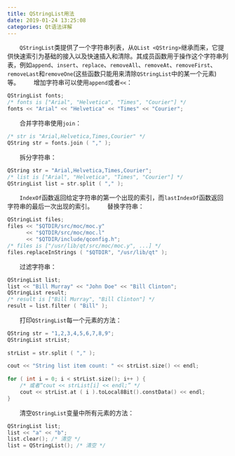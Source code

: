 ```yaml
---
title: QStringList用法
date: 2019-01-24 13:25:08
categories: Qt语法详解
---
```

&emsp;&emsp;`QStringList`类提供了一个字符串列表，从`QList <QString>`继承而来，它提供快速索引为基础的接入以及快速插入和清除。其成员函数用于操作这个字符串列表，例如`append`、`insert`、`replace`、`removeAll`、`removeAt`、`removeFirst`、`removeLast`和`removeOne`(这些函数只能用来清除`QStringList`中的某一个元素)等。
&emsp;&emsp;增加字符串可以使用`append`或者`<<`：

``` cpp
QStringList fonts;
/* fonts is ["Arial", "Helvetica", "Times", "Courier"] */
fonts << "Arial" << "Helvetica" << "Times" << "Courier";
```

&emsp;&emsp;合并字符串使用`join`：

``` cpp
/* str is "Arial,Helvetica,Times,Courier" */
QString str = fonts.join ( "," );
```

&emsp;&emsp;拆分字符串：

``` cpp
QString str = "Arial,Helvetica,Times,Courier";
/* list is ["Arial", "Helvetica", "Times", "Courier"] */
QStringList list = str.split ( "," );
```

&emsp;&emsp;`IndexOf`函数返回给定字符串的第一个出现的索引，而`lastIndexOf`函数返回字符串的最后一次出现的索引。
&emsp;&emsp;替换字符串：

``` cpp
QStringList files;
files << "$QTDIR/src/moc/moc.y"
      << "$QTDIR/src/moc/moc.l"
      << "$QTDIR/include/qconfig.h";
/* files is ["/usr/lib/qt/src/moc/moc.y", ...] */
files.replaceInStrings ( "$QTDIR", "/usr/lib/qt" );
```

&emsp;&emsp;过滤字符串：

``` cpp
QStringList list;
list << "Bill Murray" << "John Doe" << "Bill Clinton";
QStringList result;
/* result is ["Bill Murray", "Bill Clinton"] */
result = list.filter ( "Bill" );
```

&emsp;&emsp;打印`QStringList`每一个元素的方法：

``` cpp
QString str = "1,2,3,4,5,6,7,8,9";
QStringList strList;
​
strList = str.split ( "," );
​
cout << "String list item count: " << strList.size() << endl;
​
for ( int i = 0; i < strList.size(); i++ ) {
    /* 或者“cout << strList[i] << endl;” */
    cout << strList.at ( i ).toLocal8Bit().constData() << endl;
}
```

&emsp;&emsp;清空`QStringList`变量中所有元素的方法：

``` cpp
QStringList list;
list << "a" << "b";
list.clear(); /* 清空 */
list = QStringList(); /* 清空 */
```